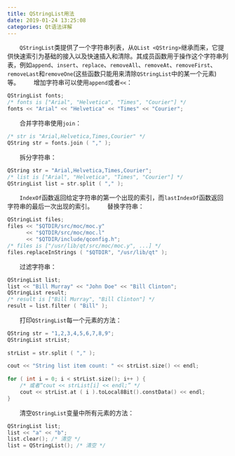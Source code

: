 ```yaml
---
title: QStringList用法
date: 2019-01-24 13:25:08
categories: Qt语法详解
---
```

&emsp;&emsp;`QStringList`类提供了一个字符串列表，从`QList <QString>`继承而来，它提供快速索引为基础的接入以及快速插入和清除。其成员函数用于操作这个字符串列表，例如`append`、`insert`、`replace`、`removeAll`、`removeAt`、`removeFirst`、`removeLast`和`removeOne`(这些函数只能用来清除`QStringList`中的某一个元素)等。
&emsp;&emsp;增加字符串可以使用`append`或者`<<`：

``` cpp
QStringList fonts;
/* fonts is ["Arial", "Helvetica", "Times", "Courier"] */
fonts << "Arial" << "Helvetica" << "Times" << "Courier";
```

&emsp;&emsp;合并字符串使用`join`：

``` cpp
/* str is "Arial,Helvetica,Times,Courier" */
QString str = fonts.join ( "," );
```

&emsp;&emsp;拆分字符串：

``` cpp
QString str = "Arial,Helvetica,Times,Courier";
/* list is ["Arial", "Helvetica", "Times", "Courier"] */
QStringList list = str.split ( "," );
```

&emsp;&emsp;`IndexOf`函数返回给定字符串的第一个出现的索引，而`lastIndexOf`函数返回字符串的最后一次出现的索引。
&emsp;&emsp;替换字符串：

``` cpp
QStringList files;
files << "$QTDIR/src/moc/moc.y"
      << "$QTDIR/src/moc/moc.l"
      << "$QTDIR/include/qconfig.h";
/* files is ["/usr/lib/qt/src/moc/moc.y", ...] */
files.replaceInStrings ( "$QTDIR", "/usr/lib/qt" );
```

&emsp;&emsp;过滤字符串：

``` cpp
QStringList list;
list << "Bill Murray" << "John Doe" << "Bill Clinton";
QStringList result;
/* result is ["Bill Murray", "Bill Clinton"] */
result = list.filter ( "Bill" );
```

&emsp;&emsp;打印`QStringList`每一个元素的方法：

``` cpp
QString str = "1,2,3,4,5,6,7,8,9";
QStringList strList;
​
strList = str.split ( "," );
​
cout << "String list item count: " << strList.size() << endl;
​
for ( int i = 0; i < strList.size(); i++ ) {
    /* 或者“cout << strList[i] << endl;” */
    cout << strList.at ( i ).toLocal8Bit().constData() << endl;
}
```

&emsp;&emsp;清空`QStringList`变量中所有元素的方法：

``` cpp
QStringList list;
list << "a" << "b";
list.clear(); /* 清空 */
list = QStringList(); /* 清空 */
```